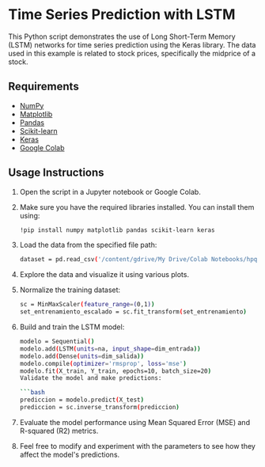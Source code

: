 # Time Series Prediction with LSTM

This Python script demonstrates the use of Long Short-Term Memory (LSTM) networks for time series prediction using the Keras library. The data used in this example is related to stock prices, specifically the midprice of a stock.

## Requirements
- [NumPy](https://numpy.org/)
- [Matplotlib](https://matplotlib.org/)
- [Pandas](https://pandas.pydata.org/)
- [Scikit-learn](https://scikit-learn.org/)
- [Keras](https://keras.io/)
- [Google Colab](https://colab.research.google.com/)

## Usage Instructions

1. Open the script in a Jupyter notebook or Google Colab.

2. Make sure you have the required libraries installed. You can install them using:
   ```bash
   !pip install numpy matplotlib pandas scikit-learn keras

3. Load the data from the specified file path:
   ```bash
   dataset = pd.read_csv('/content/gdrive/My Drive/Colab Notebooks/hpq.us.txt', delimiter=',', usecols=['Date','Open','High','Low','Close'])

4. Explore the data and visualize it using various plots.

5. Normalize the training dataset:

   ```bash
   sc = MinMaxScaler(feature_range=(0,1))
   set_entrenamiento_escalado = sc.fit_transform(set_entrenamiento)


6. Build and train the LSTM model:
   ```bash
   modelo = Sequential()
   modelo.add(LSTM(units=na, input_shape=dim_entrada))
   modelo.add(Dense(units=dim_salida))
   modelo.compile(optimizer='rmsprop', loss='mse')
   modelo.fit(X_train, Y_train, epochs=10, batch_size=20)
   Validate the model and make predictions:

   ```bash
   prediccion = modelo.predict(X_test)
   prediccion = sc.inverse_transform(prediccion)

7. Evaluate the model performance using Mean Squared Error (MSE) and R-squared (R2) metrics.

8. Feel free to modify and experiment with the parameters to see how they affect the model's predictions.

